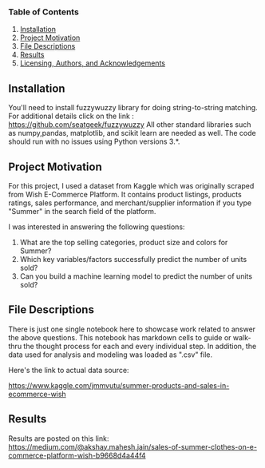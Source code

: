 
### Table of Contents

1. [Installation](#installation)
2. [Project Motivation](#motivation)
3. [File Descriptions](#files)
4. [Results](#results)
5. [Licensing, Authors, and Acknowledgements](#licensing)

## Installation <a name="installation"></a>

You'll need to install fuzzywuzzy library for doing string-to-string matching. For additional details click on the link : https://github.com/seatgeek/fuzzywuzzy
All other standard libraries such as numpy,pandas, matplotlib, and scikit learn are needed as well. The code should run with no issues using Python versions 3.*.

## Project Motivation<a name="motivation"></a>

For this project, I used a dataset from Kaggle which was originally scraped from Wish E-Commerce Platform. It contains product listings, products ratings, sales performance, and merchant/supplier information if you type "Summer" in the search field of the platform.

I was interested in answering the following questions:

1. What are the top selling categories, product size and colors for Summer?
2. Which key variables/factors successfully predict the number of units sold?
3. Can you build a machine learning model to predict the number of units sold?


## File Descriptions <a name="files"></a>

There is just one single notebook here to showcase work related to answer the above questions. This notebook has markdown cells to guide or walk-thru the thought process for each and every individual step. In addition, the data used for analysis and modeling was loaded as ".csv" file.

Here's the link to actual data source:

https://www.kaggle.com/jmmvutu/summer-products-and-sales-in-ecommerce-wish


## Results<a name="results"></a>

Results are posted on this link: https://medium.com/@akshay.mahesh.jain/sales-of-summer-clothes-on-e-commerce-platform-wish-b9668d4a44f4


